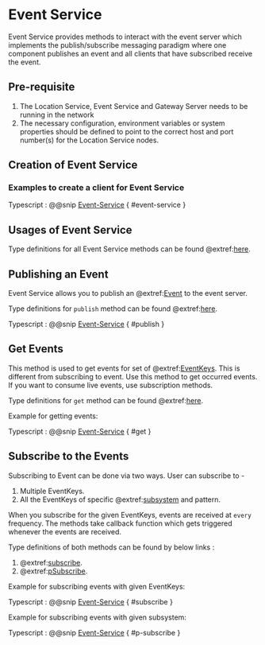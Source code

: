 # Event Service

Event Service provides methods to interact with the event server which implements the publish/subscribe messaging paradigm
where one component publishes an event and all clients that have subscribed receive the event.

## Pre-requisite

1. The Location Service, Event Service and Gateway Server needs to be running in the network
1. The necessary configuration, environment variables or system properties should be defined to point to the correct host and port number(s) for the Location Service nodes.

## Creation of Event Service

### Examples to create a client for Event Service

Typescript
: @@snip [Event-Service](../../../../example/src/documentation/event/EventExample.ts) { #event-service }

## Usages of Event Service

Type definitions for all Event Service methods can be found @extref:[here](ts-docs:interfaces/clients.EventService.html).

## Publishing an Event

Event Service allows you to publish an @extref:[Event](ts-docs:modules/clients.html#Event) to the event server.

Type definitions for `publish` method can be found @extref:[here](ts-docs:interfaces/clients.EventService.html#publish).

Typescript
: @@snip [Event-Service](../../../../example/src/documentation/event/EventExample.ts) { #publish }

## Get Events

This method is used to get events for set of @extref:[EventKeys](ts-docs:classes/models.EventKey.html).
This is different from subscribing to event. Use this method to get occurred events.
If you want to consume live events, use subscription methods.

Type definitions for `get` method can be found @extref:[here](ts-docs:interfaces/clients.EventService.html#get).

Example for getting events:

Typescript
: @@snip [Event-Service](../../../../example/src/documentation/event/EventExample.ts) { #get }

## Subscribe to the Events

Subscribing to Event can be done via two ways. User can subscribe to -

1. Multiple EventKeys.
1. All the EventKeys of specific @extref:[subsystem](ts-docs:modules/models.html#Subsystem) and pattern.

When you subscribe for the given EventKeys, events are received at `every` frequency.
The methods take callback function which gets triggered whenever the events are received.

Type definitions of both methods can be found by below links :

1. @extref:[subscribe](ts-docs:interfaces/clients.EventService.html#subscribe).
1. @extref:[pSubscribe](ts-docs:interfaces/clients.EventService.html#psubscribe).

Example for subscribing events with given EventKeys:

Typescript
: @@snip [Event-Service](../../../../example/src/documentation/event/EventExample.ts) { #subscribe }

Example for subscribing events with given subsystem:

Typescript
: @@snip [Event-Service](../../../../example/src/documentation/event/EventExample.ts) { #p-subscribe }

